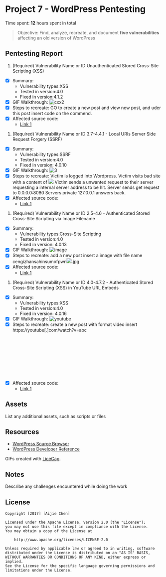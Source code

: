 # Project 7 - WordPress Pentesting

Time spent: **12** hours spent in total

> Objective: Find, analyze, recreate, and document **five vulnerabilities** affecting an old version of WordPress

## Pentesting Report

1. (Required) Vulnerability Name or ID Unauthenticated Stored Cross-Site Scripting (XSS)
  - [X] Summary: 
    - Vulnerability types:XSS
    - Tested in version:4.0
    - Fixed in version:4.1.2 
  - [X] GIF Walkthrough: 
  ![cxx2](https://user-images.githubusercontent.com/21352483/32157258-c828aac8-bd18-11e7-98f8-95bfca270e1c.gif)
  - [X] Steps to recreate: 
    GO to create a new post and view new post, and uder this post insert code on the commend.
  - [X] Affected source code:
    - [Link 1](https://cedricvb.be/post/wordpress-stored-xss-vulnerability-4-1-2/)
1. (Required) Vulnerability Name or ID 3.7-4.4.1 - Local URIs Server Side Request Forgery (SSRF)
  - [X] Summary: 
    - Vulnerability types:SSRF
    - Tested in version:4.0
    - Fixed in version: 4.0.10
  - [X] GIF Walkthrough: 
  ![3](https://user-images.githubusercontent.com/21352483/32157144-0cdef54c-bd18-11e7-9133-6a96a2ab57a1.gif)
  - [X] Steps to recreate: 
    Victim is logged into Wordpress.
    Victim visits bad site with a content of
    <img src="//myWordpress.com/wp-admin/press-this.php?u=htto://0.0.0.0:8080&url-scan-submit=Scan"/>
    Victim sends a unwanted request to their server requesting a internal server address to be hit.
    Server sends get request to 0.0.0.0:8080
    Servers private 127.0.0.1 answers back.
  - [X] Affected source code:
    - [Link 1](https://hackerone.com/reports/110801)
1. (Required) Vulnerability Name or ID 2.5-4.6 - Authenticated Stored Cross-Site Scripting via Image Filename
  - [X] Summary: 
    - Vulnerability types:Cross-Site Scripting
    - Tested in version:4.0
    - Fixed in version: 4.0.13
  - [X] GIF Walkthrough:
    ![image](https://user-images.githubusercontent.com/21352483/32157093-a22ea1d4-bd17-11e7-8032-0365992474e7.gif)
  - [X] Steps to recreate: 
      add a new post
      insert a image with file name cengizhansahinsumofpwn<img src=a onerror=alert(document.cookie)>.jpg
  - [X] Affected source code:
    - [Link 1](https://sumofpwn.nl/advisory/2016/persistent_cross_site_scripting_vulnerability_in_wordpress_due_to_unsafe_processing_of_file_names.html)
    
1. (Required) Vulnerability Name or ID 4.0-4.7.2 - Authenticated Stored Cross-Site Scripting (XSS) in YouTube URL Embeds
  - [X] Summary: 
    - Vulnerability types:XSS
    - Tested in version:4.0
    - Fixed in version: 4.0.16
  - [X] GIF Walkthrough:
  ![youtube](https://user-images.githubusercontent.com/21352483/32157259-cac53f94-bd18-11e7-8ae4-c69b3d45e5c3.gif)
  - [X] Steps to recreate:
      create a new post with format video
      insert https://youtube[.]com/watch?v=abc<svg onload=alert(1)> on the context
      pubnish and view post
  - [X] Affected source code:
    - [Link 1](https://blog.sucuri.net/2017/03/stored-xss-in-wordpress-core.html)

## Assets

List any additional assets, such as scripts or files

## Resources

- [WordPress Source Browser](https://core.trac.wordpress.org/browser/)
- [WordPress Developer Reference](https://developer.wordpress.org/reference/)

GIFs created with [LiceCap](http://www.cockos.com/licecap/).

## Notes

Describe any challenges encountered while doing the work

## License

    Copyright [2017] [Aijie Chen]

    Licensed under the Apache License, Version 2.0 (the "License");
    you may not use this file except in compliance with the License.
    You may obtain a copy of the License at

        http://www.apache.org/licenses/LICENSE-2.0

    Unless required by applicable law or agreed to in writing, software
    distributed under the License is distributed on an "AS IS" BASIS,
    WITHOUT WARRANTIES OR CONDITIONS OF ANY KIND, either express or implied.
    See the License for the specific language governing permissions and
    limitations under the License.
